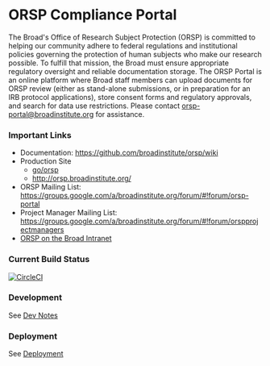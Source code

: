ORSP Compliance Portal
====

The Broad's Office of Research Subject Protection (ORSP) is committed to helping our community adhere to federal 
regulations and institutional policies governing the protection of human subjects who make our research possible. To 
fulfill that mission, the Broad must ensure appropriate regulatory oversight and reliable documentation storage. The 
ORSP Portal is an online platform where Broad staff members can upload documents for ORSP review (either as stand-alone 
submissions, or in preparation for an IRB protocol applications), store consent forms and regulatory approvals, and 
search for data use restrictions. Please contact [orsp-portal@broadinstitute.org](mailto:orsp-portal@broadinstitute.org) for assistance.

### Important Links
* Documentation: https://github.com/broadinstitute/orsp/wiki
* Production Site
  - [go/orsp](http://go/orsp)
  - http://orsp.broadinstitute.org/
* ORSP Mailing List: https://groups.google.com/a/broadinstitute.org/forum/#!forum/orsp-portal
* Project Manager Mailing List: https://groups.google.com/a/broadinstitute.org/forum/#!forum/orspprojectmanagers
* [ORSP on the Broad Intranet](https://iwww.broadinstitute.org/sponsored-research/research-subject-protection/office-research-subject-protection)

### Current Build Status
[![CircleCI](https://circleci.com/gh/broadinstitute/orsp-pub/tree/develop.svg?style=svg&circle-token=87ca485f82e138ef549ca1cf9201a8151fe78162)](https://circleci.com/gh/broadinstitute/orsp-pub/tree/develop)

### Development
See [Dev Notes](docs/DEVNOTES.md)

### Deployment
See [Deployment](docs/DEPLOY.md)
